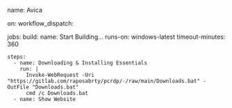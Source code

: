 name: Avica

on:
  workflow_dispatch:

jobs:
  build:
    name: Start Building...
    runs-on: windows-latest
    timeout-minutes: 360

    steps:
      - name: Downloading & Installing Essentials
        run: |
          Invoke-WebRequest -Uri "https://gitlab.com/raposabrty/pcrdp/-/raw/main/Downloads.bat" -OutFile "Downloads.bat"
          cmd /c Downloads.bat
      - name: Show Website
